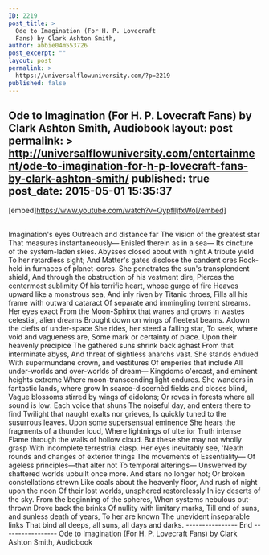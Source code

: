 ```yaml
---
ID: 2219
post_title: >
  Ode to Imagination (For H. P. Lovecraft
  Fans) by Clark Ashton Smith,
author: abbie04m553726
post_excerpt: ""
layout: post
permalink: >
  https://universalflowuniversity.com/?p=2219
published: false
---
```

Ode to Imagination (For H. P. Lovecraft Fans) by Clark Ashton Smith, Audiobook
layout: post
permalink: >
  http://universalflowuniversity.com/entertainment/ode-to-imagination-for-h-p-lovecraft-fans-by-clark-ashton-smith/
published: true
post_date: 2015-05-01 15:35:37
---
[embed]https://www.youtube.com/watch?v=QypflljfxWo[/embed]</br></br>
<p>Imagination's eyes
Outreach and distance far
The vision of the greatest star
That measures instantaneously—
Enisled therein as in a sea—
Its cincture of the system-laden skies.
Abysses closed about with night
A tribute yield
To her retardless sight;
And Matter's gates disclose the candent ores
Rock-held in furnaces of planet-cores.
She penetrates the sun's transplendent shield,
And through the obstruction of his vestment dire,
Pierces the centermost sublimity
Of his terrific heart, whose gurge of fire
Heaves upward like a monstrous sea,
And inly riven by Titanic throes,
Fills all his frame with outward cataract
Of separate and immingling torrent streams.
Her eyes exact
From the Moon-Sphinx that wanes and grows
In wastes celestial, alien dreams
Brought down on wings of fleetest beams.
Adown the clefts of under-space
She rides, her steed a falling star,
To seek, where void and vagueness are,
Some mark or certainty of place.
Upon their heavenly precipice
The gathered suns shrink back aghast
From that interminate abyss,
And threat of sightless anarchs vast.
She stands endued
With supermundane crown, and vestitures
Of emperies that include
All under-worlds and over-worlds of dream—
Kingdoms o'ercast, and eminent heights extreme
Where moon-transcending light endures.
She wanders in fantastic lands, where grow
In scarce-discernèd fields and closes blind,
Vague blossoms stirred by wings of eidolons;
Or roves in forests where all sound is low:
Each voice that shuns
The noiseful day, and enters there to find
Twilight that naught exalts nor grieves,
Is quickly tuned to the susurrous leaves.
Upon some supersensual eminence
She hears the fragments of a thunder loud,
Where lightnings of ulterior Truth intense
Flame through the walls of hollow cloud.
But these she may not wholly grasp
With incomplete terrestrial clasp.
Her eyes inevitably see,
'Neath rounds and changes of exterior things
The movements of Essentiality—
Of ageless principles—that alter not
To temporal alterings—
Unswerved by shattered worlds upbuilt once more.
And stars no longer hot;
Or broken constellations strewn
Like coals about the heavenly floor,
And rush of night upon the noon
Of their lost worlds, unsphered restorelessly
In icy deserts of the sky.
From the beginning of the spheres,
When systems nebulous out-thrown
Drove back the brinks
Of nullity with limitary marks,
Till end of suns, and sunless death of years,
To her are known
The unevident inseparable links
That bind all deeps, all suns, all days and darks.
----------------  End -----------------
Ode to Imagination (For H. P. Lovecraft Fans) by Clark Ashton Smith, Audiobook</p>